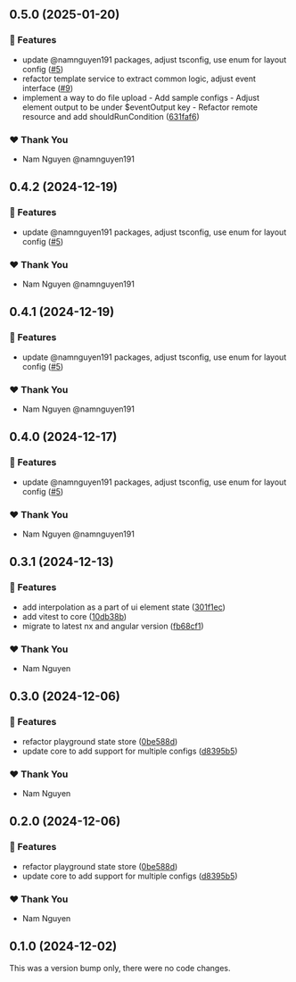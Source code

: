 ## 0.5.0 (2025-01-20)

### 🚀 Features

- update @namnguyen191 packages, adjust tsconfig, use enum for layout config ([#5](https://github.com/namnguyen191/dj-ui/pull/5))
- refactor template service to extract common logic, adjust event interface ([#9](https://github.com/namnguyen191/dj-ui/pull/9))
- implement a way to do file upload - Add sample configs - Adjust element output to be under $eventOutput key - Refactor remote resource and add shouldRunCondition ([631faf6](https://github.com/namnguyen191/dj-ui/commit/631faf6))

### ❤️ Thank You

- Nam Nguyen @namnguyen191

## 0.4.2 (2024-12-19)

### 🚀 Features

- update @namnguyen191 packages, adjust tsconfig, use enum for layout config ([#5](https://github.com/namnguyen191/dj-ui/pull/5))

### ❤️ Thank You

- Nam Nguyen @namnguyen191

## 0.4.1 (2024-12-19)

### 🚀 Features

- update @namnguyen191 packages, adjust tsconfig, use enum for layout config ([#5](https://github.com/namnguyen191/dj-ui/pull/5))

### ❤️ Thank You

- Nam Nguyen @namnguyen191

## 0.4.0 (2024-12-17)

### 🚀 Features

- update @namnguyen191 packages, adjust tsconfig, use enum for layout config ([#5](https://github.com/namnguyen191/dj-ui/pull/5))

### ❤️ Thank You

- Nam Nguyen @namnguyen191

## 0.3.1 (2024-12-13)

### 🚀 Features

- add interpolation as a part of ui element state ([301f1ec](https://github.com/namnguyen191/dj-ui/commit/301f1ec))
- add vitest to core ([10db38b](https://github.com/namnguyen191/dj-ui/commit/10db38b))
- migrate to latest nx and angular version ([fb68cf1](https://github.com/namnguyen191/dj-ui/commit/fb68cf1))

### ❤️ Thank You

- Nam Nguyen

## 0.3.0 (2024-12-06)

### 🚀 Features

- refactor playground state store ([0be588d](https://github.com/namnguyen191/dj-ui/commit/0be588d))
- update core to add support for multiple configs ([d8395b5](https://github.com/namnguyen191/dj-ui/commit/d8395b5))

### ❤️ Thank You

- Nam Nguyen

## 0.2.0 (2024-12-06)

### 🚀 Features

- refactor playground state store ([0be588d](https://github.com/namnguyen191/dj-ui/commit/0be588d))
- update core to add support for multiple configs ([d8395b5](https://github.com/namnguyen191/dj-ui/commit/d8395b5))

### ❤️ Thank You

- Nam Nguyen

## 0.1.0 (2024-12-02)

This was a version bump only, there were no code changes.